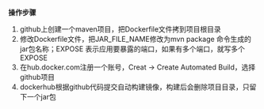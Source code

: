 **操作步骤**
1. github上创建一个maven项目，把Dockerfile文件拷到项目根目录
2. 修改Dockerfile文件，把JAR_FILE_NAME修改为mvn package 命令生成的jar包名称；EXPOSE 表示应用要暴露的端口，如果有多个端口，就写多个EXPOSE
3. 在hub.docker.com注册一个账号，Creat -> Create Automated Build，选择github项目
4. dockerhub根据github代码提交自动构建镜像，构建后会删除项目目录，只留下一个jar包